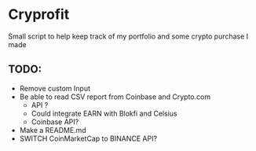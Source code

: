 # Cryprofit

Small script to help keep track of my portfolio and some crypto purchase I made

## TODO:

-   Remove custom Input
-   Be able to read CSV report from Coinbase and Crypto.com
    -   API ?
    -   Could integrate EARN with Blokfi and Celsius
    -   Coinbase API?
-   Make a README.md
-   SWITCH CoinMarketCap to BINANCE API?

